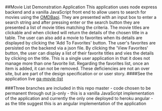 ##Movie List Demonstration Application
This application uses node express backend and a vanilla JavaScript front end to allow users to search for movies using the [OMDBapi](http://www.omdbapi.com/). They are presented with an input box to enter a search string and after pressing enter or the search button they are presented a list of movie titles matching the criteria. The movie titles are clickable and when clicked will return the details of the chosen title in a table. The user can also add a movie to favorites when its details are displayed by clicking the 'Add To Favorites' button. The user's favorites are persisted on the backend via a json file. By clicking the 'View Favorites' button, the user can display a list of their favorite titles and vies the details by clicking on the title. This is a single user application in that it does not manage more than one favorite list. Regarding the favorites list, once an item is added, it can not be removed. These deficiencies are not an over site, but are part of the design specification or or user story.
####See the application live
[ga-movie-list](https://ga-movie-list.herokuapp.com/)


###Three branches are included in this repo
master - code chosen to be permanent through out
js-only - this is a vanilla JavaScript implementation of the application and currently the only one deployed to heroku
angular - as the title suggest this is an angular implementation of the application